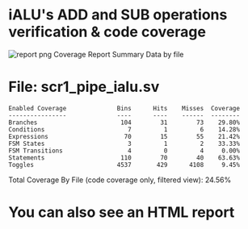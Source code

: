 iALU's ADD and SUB operations verification & code coverage
======

![report png](https://github.com/Shuregg/ialu-verification/assets/47576452/9a53cfeb-b433-4926-b971-fc28bb2bb558)
Coverage Report Summary Data by file

File: scr1_pipe_ialu.sv
=================================
    Enabled Coverage              Bins      Hits    Misses  Coverage
    ----------------              ----      ----    ------  --------
    Branches                       104        31        73    29.80%
    Conditions                       7         1         6    14.28%
    Expressions                     70        15        55    21.42%
    FSM States                       3         1         2    33.33%
    FSM Transitions                  4         0         4     0.00%
    Statements                     110        70        40    63.63%
    Toggles                       4537       429      4108     9.45%


Total Coverage By File (code coverage only, filtered view): 24.56%

You can also see an HTML report
===============================
